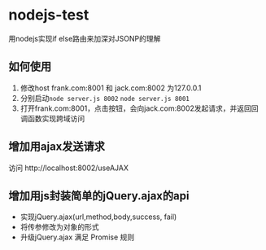 # nodejs-test
用nodejs实现if else路由来加深对JSONP的理解
## 如何使用
1. 修改host  frank.com:8001 和 jack.com:8002 为127.0.0.1
2. 分别启动`node server.js 8002` `node server.js 8001`
3. 打开frank.com:8001，点击按钮，会向jack.com:8002发起请求，并返回回调函数实现跨域访问

## 增加用ajax发送请求
访问  http://localhost:8002/useAJAX
## 增加用js封装简单的jQuery.ajax的api
- 实现jQuery.ajax(url,method,body,success, fail)
- 将传参修改为对象的形式
- 升级jQuery.ajax 满足 Promise 规则